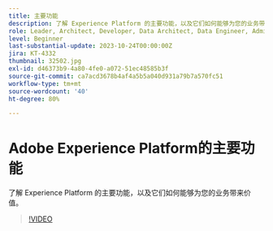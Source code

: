 ```yaml
---
title: 主要功能
description: 了解 Experience Platform 的主要功能，以及它们如何能够为您的业务带来价值。
role: Leader, Architect, Developer, Data Architect, Data Engineer, Admin, User
level: Beginner
last-substantial-update: 2023-10-24T00:00:00Z
jira: KT-4332
thumbnail: 32502.jpg
exl-id: d46373b9-4a80-4fe0-a072-51ec48585b3f
source-git-commit: ca7acd3678b4af4a5b5a040d931a79b7a570fc51
workflow-type: tm+mt
source-wordcount: '40'
ht-degree: 80%

---
```


# Adobe Experience Platform的主要功能

了解 Experience Platform 的主要功能，以及它们如何能够为您的业务带来价值。

>[!VIDEO](https://video.tv.adobe.com/v/32502?learn=on)

